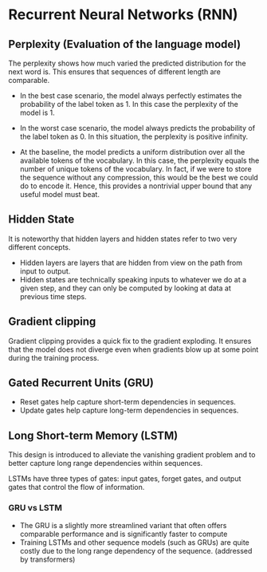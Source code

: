 # Recurrent Neural Networks (RNN)

## Perplexity (Evaluation of the language model)

The perplexity shows how much varied the predicted distribution for the next word is. This ensures that sequences of different length are comparable.

- In the best case scenario, the model always perfectly estimates the probability of the label token as 1. In this case the perplexity of the model is 1.

- In the worst case scenario, the model always predicts the probability of the label token as 0. In this situation, the perplexity is positive infinity.

- At the baseline, the model predicts a uniform distribution over all the available tokens of the vocabulary. In this case, the perplexity equals the number of unique tokens of the vocabulary. In fact, if we were to store the sequence without any compression, this would be the best we could do to encode it. Hence, this provides a nontrivial upper bound that any useful model must beat.

## Hidden State

It is noteworthy that hidden layers and hidden states refer to two very different concepts. 
- Hidden layers are layers that are hidden from view on the path from input to output. 
- Hidden states are technically speaking inputs to whatever we do at a given step, and they can only be computed by looking at data at previous time steps.


## Gradient clipping

Gradient clipping provides a quick fix to the gradient exploding. It ensures that the model does not diverge even when gradients blow up at some point during the training process.

## Gated Recurrent Units (GRU)

- Reset gates help capture short-term dependencies in sequences.
- Update gates help capture long-term dependencies in sequences.

## Long Short-term Memory (LSTM)

This design is introduced to alleviate the vanishing gradient problem and to better capture long range dependencies within sequences.

LSTMs have three types of gates: input gates, forget gates, and output gates that control the flow of information.

### GRU vs LSTM
-  The GRU is a slightly more streamlined variant that often offers comparable performance and is significantly faster to compute
-  Training LSTMs and other sequence models (such as GRUs) are quite costly due to the long range dependency of the sequence. (addressed by transformers)
